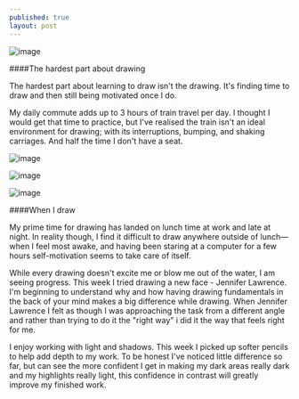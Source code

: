 ```yaml
---
published: true
layout: post
---
```


![image](https://cloud.githubusercontent.com/assets/1730420/9055643/22971dd2-3ad0-11e5-9082-02aea9fc6ca0.jpg)

####The hardest part about drawing

The hardest part about learning to draw isn't the drawing. It's finding time to draw and then still being motivated once I do.

My daily commute adds up to 3 hours of train travel per day. I thought I would get that time to practice, but I've realised the train isn't an ideal environment for drawing; with its interruptions, bumping, and shaking carriages. And half the time I don't have a seat.

![image](https://cloud.githubusercontent.com/assets/1730420/9055642/2295afe2-3ad0-11e5-8e93-30c4793ae06a.jpg)

![image](https://cloud.githubusercontent.com/assets/1730420/9055644/229856e8-3ad0-11e5-937a-1d49577276b2.jpg)

![image](https://cloud.githubusercontent.com/assets/1730420/9055645/22996664-3ad0-11e5-9f42-ee8378f4d77c.jpg)

####When I draw

My prime time for drawing has landed on lunch time at work and late at night. In reality though, I find it difficult to draw anywhere outside of lunch—when I feel most awake, and having been staring at a computer for a few hours self-motivation seems to take care of itself.

While every drawing doesn't excite me or blow me out of the water, I am seeing progress. This week I tried drawing a new face - Jennifer Lawrence. I'm beginning to understand why and how having drawing fundamentals in the back of your mind makes a big difference while drawing. When Jennifer Lawrence I felt as though I was approaching the task from a different angle and rather than trying to do it the "right way" i did it the way that feels right for me.

I enjoy working with light and shadows. This week I picked up softer pencils to help add depth to my work. To be honest I've noticed little difference so far, but can see the more confident I get in making my dark areas really dark and my highlights really light, this confidence in contrast will greatly improve my finished work.

